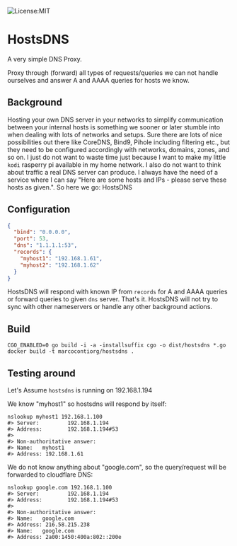 ![License:MIT](https://img.shields.io/static/v1?label=License&message=MIT&color=green)

# HostsDNS

A very simple DNS Proxy.

Proxy through (forward) all types of requests/queries we can not handle ourselves and answer A and AAAA queries for
hosts we know. 

## Background

Hosting your own DNS server in your networks to simplify communication between your internal hosts is something we
sooner or later stumble into when dealing with lots of networks and setups. Sure there are lots of nice possibilities
out there like CoreDNS, Bind9, Pihole including filtering etc., but they need to be configured accordingly with networks,
domains, zones, and so on. I just do not want to waste time just because I want to make my little `kodi` rasperry pi
available in my home network. I also do not want to think about traffic a real DNS server can produce. I always have the
need of a service where I can say "Here are some hosts and IPs - please serve these hosts as given.". So here we go: HostsDNS

## Configuration

```json
{
  "bind": "0.0.0.0",
  "port": 53,
  "dns": "1.1.1.1:53",
  "records": {
    "myhost1": "192.168.1.61",
    "myhost2": "192.168.1.62"
  }
}
```

HostsDNS will respond with known IP from `records` for A and AAAA queries or forward queries to given `dns` server.
That's it. HostsDNS will not try to sync with other nameservers or handle any other background actions.

## Build

```shell
CGO_ENABLED=0 go build -i -a -installsuffix cgo -o dist/hostsdns *.go
docker build -t marcocontiorg/hostsdns .
```

## Testing around

Let's Assume `hostsdns` is running on 192.168.1.194

We know "myhost1" so hostsdns will respond by itself:

```shell
nslookup myhost1 192.168.1.100
#> Server:         192.168.1.194
#> Address:        192.168.1.194#53
#> 
#> Non-authoritative answer:
#> Name:   myhost1
#> Address: 192.168.1.61
```

We do not know anything about "google.com", so the query/request will be forwarded to cloudflare DNS:

```shell
nslookup google.com 192.168.1.100
#> Server:         192.168.1.194
#> Address:        192.168.1.194#53
#> 
#> Non-authoritative answer:
#> Name:   google.com
#> Address: 216.58.215.238
#> Name:   google.com
#> Address: 2a00:1450:400a:802::200e
```
